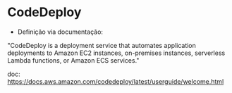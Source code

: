 # CodeDeploy

- Definição via documentação:

"CodeDeploy is a deployment service that automates application deployments to Amazon EC2 instances, on-premises instances, serverless Lambda functions, or Amazon ECS services."

doc: https://docs.aws.amazon.com/codedeploy/latest/userguide/welcome.html